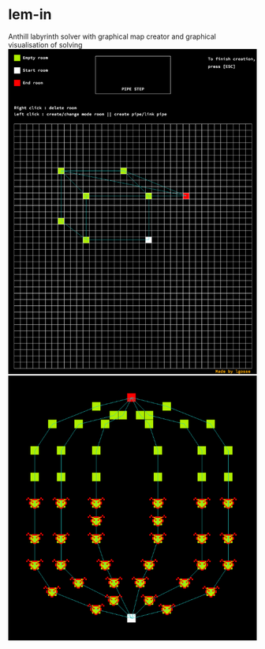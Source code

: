 # lem-in
Anthill labyrinth solver with graphical map creator and graphical visualisation of solving
![MAPMAKER](https://raw.githubusercontent.com/lgosse/lem-in/master/pictures/mapmaker.png)
![VISU](https://raw.githubusercontent.com/lgosse/lem-in/master/pictures/visu.png)
